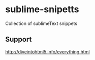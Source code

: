 sublime-snipetts
================

Collection of sublimeText snippets


## Support
http://diveintohtml5.info/everything.html
